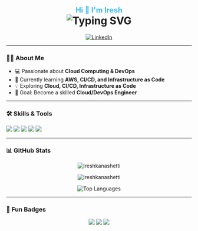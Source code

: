<!-- Animated Header -->
<h1 align="center">
  <span style="font-size:20px; font-weight:bold; color:#36BCF7;">Hi 👋 I'm Iresh</span><br>
  <img src="https://readme-typing-svg.herokuapp.com?font=Fira+Code&size=28&pause=1000&color=36BCF7&center=true&vCenter=true&width=600&lines=Hi+%F0%9F%91%8B+I'm+Iresh+Kanashetti;AWS+%26+DevOps+Learner;Cloud+Computing+Enthusiast;Welcome+to+my+GitHub+Profile!" alt="Typing SVG" />
</h1>

<!-- Social Icons -->
<p align="center">
  <a href="https://www.linkedin.com/in/iresh-kanashetti-697620349?utm_source=share&utm_campaign=share_via&utm_content=profile&utm_medium=android_app" target="_blank">
    <img src="https://img.icons8.com/color/48/linkedin.png" alt="LinkedIn"/>
  </a>
 
  
</p>

---

### 👨‍💻 About Me  
- 💻 Passionate about **Cloud Computing & DevOps**  
- 🌱 Currently learning **AWS, CI/CD, and Infrastructure as Code**  
- 💡 Exploring **Cloud, CI/CD, Infrastructure as Code**  
- 🚀 Goal: Become a skilled **Cloud/DevOps Engineer**   


---

### 🛠️ Skills & Tools  
<p>
  <img src="https://img.shields.io/badge/AWS-%23FF9900.svg?&style=for-the-badge&logo=amazon-aws&logoColor=white"/>
  <img src="https://img.shields.io/badge/DevOps-%2300599C.svg?&style=for-the-badge&logo=azuredevops&logoColor=white"/>
  <img src="https://img.shields.io/badge/Linux-%23FCC624.svg?&style=for-the-badge&logo=linux&logoColor=black"/>
  <img src="https://img.shields.io/badge/Docker-%232496ED.svg?&style=for-the-badge&logo=docker&logoColor=white"/>
  <img src="https://img.shields.io/badge/Git-%23F05033.svg?&style=for-the-badge&logo=git&logoColor=white"/>
</p>

---

### 📊 GitHub Stats  
<p align="center">
  <img src="https://github-readme-stats.vercel.app/api?username=ireshkanashetti&show_icons=true&theme=tokyonight" alt="ireshkanashetti" />
</p>

<p align="center">
  <img src="https://github-readme-streak-stats.herokuapp.com/?user=ireshkanashetti&theme=tokyonight" alt="ireshkanashetti" />
</p>

<p align="center">
  <img src="https://github-readme-stats.vercel.app/api/top-langs/?username=ireshkanashetti&layout=compact&theme=tokyonight" alt="Top Languages" />
</p>

---

### 🎯 Fun Badges  
<p align="center">
  <img src="https://img.shields.io/badge/Cloud%20Lover-%F0%9F%8C%A5-blue?style=for-the-badge" />
  <img src="https://img.shields.io/badge/Open%20Source%20Enthusiast-%F0%9F%93%84-green?style=for-the-badge" />
  <img src="https://img.shields.io/badge/Lifelong%20Learner-%F0%9F%93%9A-orange?style=for-the-badge" />
</p>
